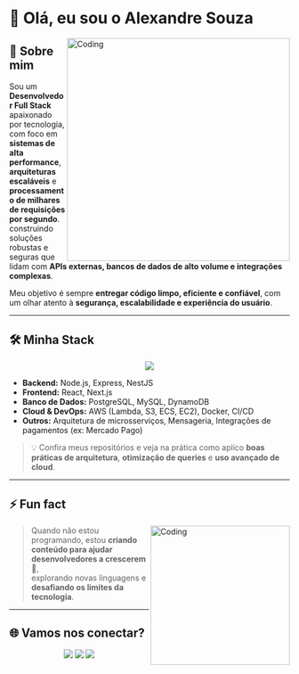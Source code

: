 # 👋 Olá, eu sou o Alexandre Souza  

<img align="right" alt="Coding" width="400" src="https://media.giphy.com/media/qgQUggAC3Pfv687qPC/giphy.gif">

## 🚀 Sobre mim  
Sou um **Desenvolvedor Full Stack** apaixonado por tecnologia, com foco em **sistemas de alta performance**, **arquiteturas escaláveis** e **processamento de milhares de requisições por segundo**.  
construindo soluções robustas e seguras que lidam com **APIs externas, bancos de dados de alto volume e integrações complexas**.  

Meu objetivo é sempre **entregar código limpo, eficiente e confiável**, com um olhar atento à **segurança, escalabilidade e experiência do usuário**.  

---

## 🛠️ Minha Stack  

<p align="center">
  <img src="https://skillicons.dev/icons?i=nodejs,react,nextjs,ts,js,postgres,mysql,dynamodb,aws,docker,git,github,linux" />
</p>

- **Backend:** Node.js, Express, NestJS  
- **Frontend:** React, Next.js  
- **Banco de Dados:** PostgreSQL, MySQL, DynamoDB  
- **Cloud & DevOps:** AWS (Lambda, S3, ECS, EC2), Docker, CI/CD  
- **Outros:** Arquitetura de microsserviços, Mensageria, Integrações de pagamentos (ex: Mercado Pago)  

> 💡 Confira meus repositórios e veja na prática como aplico **boas práticas de arquitetura**, **otimização de queries** e **uso avançado de cloud**.  

---

## ⚡ Fun fact  

<img align="right" alt="Coding" width="250" src="https://media.giphy.com/media/L8K62iTDkzGX6/giphy.gif">

> Quando não estou programando, estou **criando conteúdo para ajudar desenvolvedores a crescerem** 🚀,  
> explorando novas linguagens e **desafiando os limites da tecnologia**.  

---

## 🌐 Vamos nos conectar?  

<p align="center">
  <a href="[[https://www.linkedin.com/in/soualexandre](https://www.linkedin.com/in/eualexandre/)](https://www.linkedin.com/in/eualexandre/)"><img src="https://img.shields.io/badge/-LinkedIn-blue?style=flat&logo=linkedin&logoColor=white" /></a>
  <a href="mailto:alexandre.souza.office@gmail.com"><img src="https://img.shields.io/badge/-Email-red?style=flat&logo=gmail&logoColor=white" /></a>
  <a href="https://github.com/soualexandre"><img src="https://img.shields.io/badge/-GitHub-black?style=flat&logo=github&logoColor=white" /></a>
</p>
